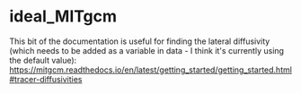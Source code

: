 # ideal_MITgcm

This bit of the documentation is useful for finding the lateral diffusivity (which needs to be added as a variable in data - I think it's currently using the default value):
https://mitgcm.readthedocs.io/en/latest/getting_started/getting_started.html#tracer-diffusivities
